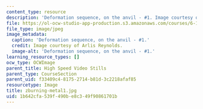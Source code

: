 ```yaml
---
content_type: resource
description: 'Deformation sequence, on the anvil - #1. Image courtesy of Arlis Reynolds.'
file: https://ol-ocw-studio-app-production.s3.amazonaws.com/courses/6-163-strobe-project-laboratory-fall-2005/1b642cfa539f490be8c349f90861701b_zburning-metal1.jpg
file_type: image/jpeg
image_metadata:
  caption: 'Deformation sequence, on the anvil - #1.'
  credit: Image courtesy of Arlis Reynolds.
  image-alt: 'Deformation sequence, on the anvil - #1.'
learning_resource_types: []
ocw_type: OCWImage
parent_title: High Speed Video Stills
parent_type: CourseSection
parent_uid: f33409c4-8175-2714-b81d-3c2218afaf85
resourcetype: Image
title: zburning-metal1.jpg
uid: 1b642cfa-539f-490b-e8c3-49f90861701b
---
```

